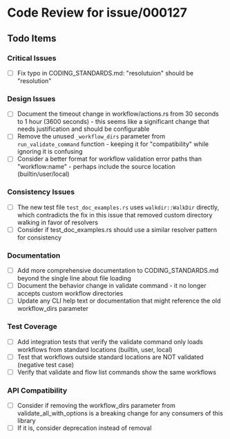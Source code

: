 # Code Review for issue/000127

## Todo Items

### Critical Issues

- [ ] Fix typo in CODING_STANDARDS.md: "resolutuion" should be "resolution"

### Design Issues

- [ ] Document the timeout change in workflow/actions.rs from 30 seconds to 1 hour (3600 seconds) - this seems like a significant change that needs justification and should be configurable
- [ ] Remove the unused `_workflow_dirs` parameter from `run_validate_command` function - keeping it for "compatibility" while ignoring it is confusing
- [ ] Consider a better format for workflow validation error paths than "workflow:name" - perhaps include the source location (builtin/user/local)

### Consistency Issues

- [ ] The new test file `test_doc_examples.rs` uses `walkdir::WalkDir` directly, which contradicts the fix in this issue that removed custom directory walking in favor of resolvers
- [ ] Consider if test_doc_examples.rs should use a similar resolver pattern for consistency

### Documentation

- [ ] Add more comprehensive documentation to CODING_STANDARDS.md beyond the single line about file loading
- [ ] Document the behavior change in validate command - it no longer accepts custom workflow directories
- [ ] Update any CLI help text or documentation that might reference the old workflow_dirs parameter

### Test Coverage

- [ ] Add integration tests that verify the validate command only loads workflows from standard locations (builtin, user, local)
- [ ] Test that workflows outside standard locations are NOT validated (negative test case)
- [ ] Verify that validate and flow list commands show the same workflows

### API Compatibility

- [ ] Consider if removing the workflow_dirs parameter from validate_all_with_options is a breaking change for any consumers of this library
- [ ] If it is, consider deprecation instead of removal